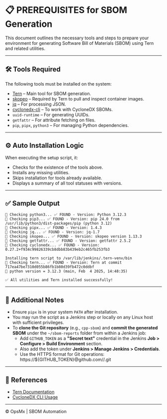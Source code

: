 # 📋 PREREQUISITES for SBOM Generation

This document outlines the necessary tools and steps to prepare your environment for generating Software Bill of Materials (SBOM) using Tern and related utilities.

---

## 🛠️ Tools Required

The following tools must be installed on the system:

- [Tern](https://github.com/tern-tools/tern) – Main tool for SBOM generation.
- [skopeo](https://github.com/containers/skopeo) – Required by Tern to pull and inspect container images.
- [jq](https://stedolan.github.io/jq/) – For processing JSON.
- [cyclonedx-cli](https://github.com/CycloneDX/cyclonedx-cli) – To work with CycloneDX SBOMs.
- `uuid-runtime` – For generating UUIDs.
- `getfattr` – For attribute fetching on files.
- `pip`, `pipx`, `python3` – For managing Python dependencies.

---

## ⚙️ Auto Installation Logic

When executing the setup script, it:

- Checks for the existence of the tools above.
- Installs any missing utilities.
- Skips installation for tools already available.
- Displays a summary of all tool statuses with versions.

---

## ✅ Sample Output

```
🔹 Checking python3... ✅ FOUND - Version: Python 3.12.3  
🔹 Checking pip3... ✅ FOUND - Version: pip 24.0 from /usr/lib/python3/dist-packages/pip (python 3.12)  
🔹 Checking pipx... ✅ FOUND - Version: 1.4.3  
🔹 Checking jq... ✅ FOUND - Version: jq-1.7  
🔹 Checking skopeo... ✅ FOUND - Version: skopeo version 1.13.3  
🔹 Checking getfattr... ✅ FOUND - Version: getfattr 2.5.2  
🔹 Checking cyclonedx... ✅ FOUND - Version: 0.27.2+f934c99826339cb8dbb83b439eb2c465fb253fb3

Installing tern script to /var/lib/jenkins/.tern-venv/bin  
🔹 Checking tern... ✅ FOUND - Version: Tern at commit 717ea47be7310d055b86fb1b80d39fb472c0ddbf  
🔹 python version = 3.12.3 (main, Feb  4 2025, 14:48:35)  

✅ All utilities and Tern installed successfully!
```

---

## 📎 Additional Notes

- Ensure `pipx` is in your system `PATH` after installation.
- You may run the script as a Jenkins step or locally on any Linux host with sufficient privileges.
- To **clone the Git repository** (e.g., `cpp-sbom`) and **commit the generated SBOM** under the `~/sbom-reports` folder from within a Jenkins job:
  - Add `GITHUB_TOKEN` as a **"Secret text"** credential in the Jenkins **Job > Configure > Build Environment** section.
  - Also add the token under **Jenkins > Manage Jenkins > Credentials**.
  - Use the HTTPS format for Git operations:
    https://${GITHUB_TOKEN}@github.com/<your-username>/<repo-name>.git

---

## 📂 References

- [Tern Documentation](https://github.com/tern-tools/tern)
- [CycloneDX CLI Usage](https://github.com/CycloneDX/cyclonedx-cli)

---

© OpsMx | SBOM Automation
